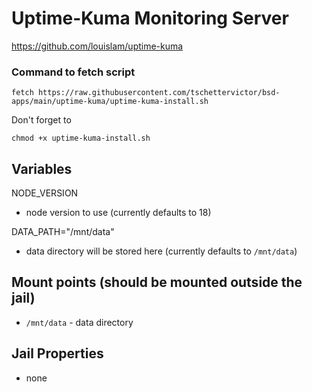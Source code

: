 # Uptime-Kuma Monitoring Server
https://github.com/louislam/uptime-kuma

### Command to fetch script
```
fetch https://raw.githubusercontent.com/tschettervictor/bsd-apps/main/uptime-kuma/uptime-kuma-install.sh
```

Don't forget to
```
chmod +x uptime-kuma-install.sh
```

## Variables

NODE_VERSION
  - node version to use (currently defaults to 18)

DATA_PATH="/mnt/data"
  - data directory will be stored here (currently defaults to `/mnt/data`)

## Mount points (should be mounted outside the jail)
  - `/mnt/data` - data directory

## Jail Properties
  - none

